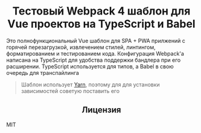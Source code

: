 <!-- Блок с главным заголовом и описанием -->
<h1 align="center">Тестовый Webpack 4 шаблон для Vue проектов на TypeScript и Babel</h1>

Это полнофункциональный Vue шаблон для SPA + PWA прилжений с горячей перезагрузкой, извлечением стилей, линтингом, форматированием и тестированием кода. Конфигурация Webpack'а написана на TypeScript для удобства поддержки бандлера при его расширении. TypeScript используется для типов, а Babel в свою очередь для транспайлинга

> Шаблон использует <a href="https://yarnpkg.com/">Yarn</a>, поэтому для для установки зависимостей советую поставить его

<!-- Блок с лицензией  -->
<h2 align="center">Лицензия</h2>

MIT
